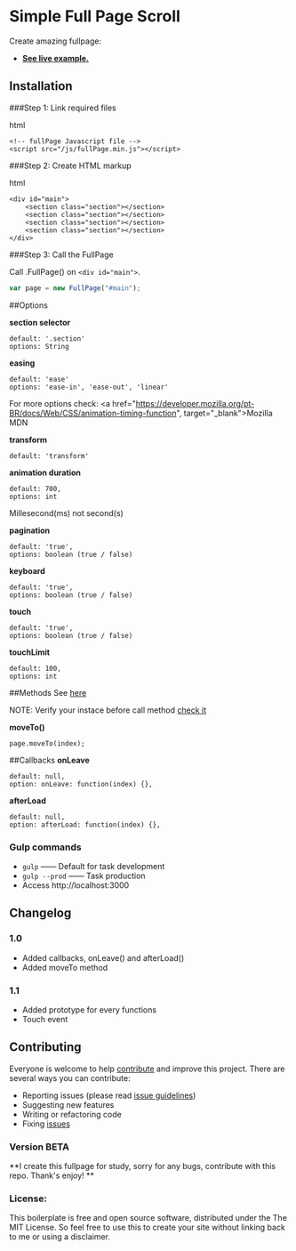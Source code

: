 # Simple Full Page Scroll
Create amazing fullpage:
* **<a href="https://mverissimo.github.io/simpleFullPageScroll/" target="_blank">See live example.</a>**

## Installation
###Step 1: Link required files

html
```
<!-- fullPage Javascript file -->
<script src="/js/fullPage.min.js"></script>
```

###Step 2: Create HTML markup

html
```
<div id="main">
	<section class="section"></section>
	<section class="section"></section>
	<section class="section"></section>
	<section class="section"></section>
</div>
```

###Step 3: Call the FullPage

Call .FullPage() on `<div id="main">`.

```javascript
var page = new FullPage("#main");
```

##Options

**section selector**
```
default: '.section'
options: String
```

**easing**
```
default: 'ease'
options: 'ease-in', 'ease-out', 'linear'
```
For more options check: <a href="https://developer.mozilla.org/pt-BR/docs/Web/CSS/animation-timing-function", target="_blank">Mozilla MDN</a>

**transform**
```
default: 'transform'
```

**animation duration**
```
default: 700,
options: int
```
Millesecond(ms) not second(s)

**pagination**
```
default: 'true',
options: boolean (true / false)
```

**keyboard**
```
default: 'true',
options: boolean (true / false)
```

**touch**
```
default: 'true',
options: boolean (true / false)
```

**touchLimit**
```
default: 100,
options: int
```

##Methods
See <a href="">here</a>

NOTE: Verify your instace before call method <a href="#step-3-call-the-FullPage">check it</a>

**moveTo()**
```
page.moveTo(index);
```

##Callbacks
**onLeave**
```
default: null,
option: onLeave: function(index) {},
```

**afterLoad**
```
default: null,
option: afterLoad: function(index) {},
```

### Gulp commands

* `gulp` —— Default for task development
* `gulp --prod` —— Task production
* Access http://localhost:3000

## Changelog

### 1.0
* Added callbacks, onLeave() and afterLoad()
* Added moveTo method

### 1.1
* Added prototype for every functions
* Touch event

## Contributing

Everyone is welcome to help [contribute](CONTRIBUTING.md) and improve this project. There are several ways you can contribute:

* Reporting issues (please read [issue guidelines](https://github.com/necolas/issue-guidelines))
* Suggesting new features
* Writing or refactoring code
* Fixing [issues](https://github.com/roots/roots/issues)

### Version BETA

**I create this fullpage for study, sorry for any bugs, contribute with this repo. Thank's enjoy! **

### License:

This boilerplate is free and open source software, distributed under the The MIT License. So feel free to use this to create your site without linking back to me or using a disclaimer.
